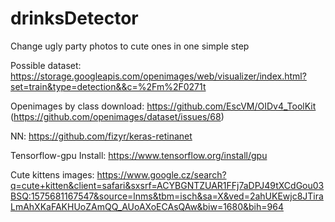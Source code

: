 # drinksDetector
Change ugly party photos to cute ones in one simple step


Possible dataset:
https://storage.googleapis.com/openimages/web/visualizer/index.html?set=train&type=detection&&c=%2Fm%2F0271t

Openimages by class download:
https://github.com/EscVM/OIDv4_ToolKit
(https://github.com/openimages/dataset/issues/68)

NN:
https://github.com/fizyr/keras-retinanet

Tensorflow-gpu Install:
https://www.tensorflow.org/install/gpu

Cute kittens images:
https://www.google.cz/search?q=cute+kitten&client=safari&sxsrf=ACYBGNTZUAR1FFj7aDPJ49tXCdGou03BSQ:1575681167547&source=lnms&tbm=isch&sa=X&ved=2ahUKEwjc8JTiraLmAhXKaFAKHUoZAmQQ_AUoAXoECAsQAw&biw=1680&bih=964



